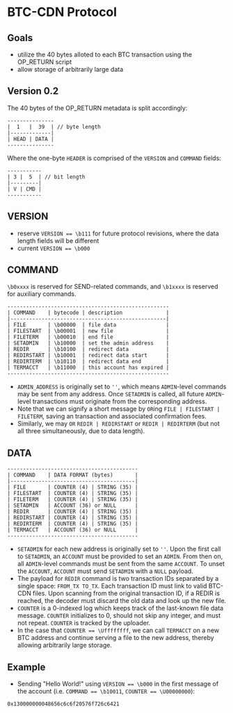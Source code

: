 # BTC-CDN Protocol

Goals
----

* utilize the 40 bytes alloted to each BTC transaction using the OP_RETURN script
* allow storage of arbitrarily large data

Version 0.2
----

The 40 bytes of the OP_RETURN metadata is split accordingly:

```
---------------
|  1   |  39  | // byte length
|-------------|
| HEAD | DATA |
---------------
```

Where the one-byte `HEADER` is comprised of the `VERSION` and `COMMAND` fields:

```
-----------
| 3 |  5  | // bit length
|---------|
| V | CMD |
-----------
```

VERSION
----

* reserve `VERSION == \b111` for future protocol revisions, where the data length fields will be different
* current `VERSION == \b000`

COMMAND
----

`\b0xxxx` is reserved for SEND-related commands, and `\b1xxxx` is reserved for auxiliary commands.

```
----------------------------------------------------
| COMMAND    | bytecode | description              |
|--------------------------------------------------|
| FILE       | \b00000  | file data                |
| FILESTART  | \b00001  | new file                 |
| FILETERM   | \b00010  | end file                 |
| SETADMIN   | \b10000  | set the admin address    |
| REDIR      | \b10100  | redirect data            |
| REDIRSTART | \b10001  | redirect data start      |
| REDIRTERM  | \b10110  | redirect data end        |
| TERMACCT   | \b11000  | this account has expired |
----------------------------------------------------
```

* `ADMIN_ADDRESS` is originally set to `''`, which means `ADMIN`-level commands may be sent from any address. Once `SETADMIN` is called, all future `ADMIN`-level transactions must originate from the corresponding address.
* Note that we can signify a short message by `OR`ing `FILE | FILESTART | FILETERM`, saving an transaction and associated confirmation fees.
* Similarly, we may `OR` `REDIR | REDIRSTART` or `REDIR | REDIRTERM` (but not all three simultaneously, due to data length).

DATA
----

```
------------------------------------------
| COMMAND    | DATA FORMAT (bytes)       |
|----------------------------------------|
| FILE       | COUNTER (4) | STRING (35) |
| FILESTART  | COUNTER (4) | STRING (35) |
| FILETERM   | COUNTER (4) | STRING (35) |
| SETADMIN   | ACCOUNT (36) or NULL      |
| REDIR      | COUNTER (4) | STRING (35) |
| REDIRSTART | COUNTER (4) | STRING (35) |
| REDIRTERM  | COUNTER (4) | STRING (35) |
| TERMACCT   | ACCOUNT (36) or NULL      |
------------------------------------------
```

* `SETADMIN` for each new address is originally set to `''`. Upon the first call to `SETADMIN`, an `ACCOUNT` must be provided to set an `ADMIN`. From then on, all `ADMIN`-level commands must be sent from the same `ACCOUNT`. To unset the `ACCOUNT`, `ACCOUNT` must send `SETADMIN` with a `NULL` payload.
* The payload for `REDIR` command is two transaction IDs separated by a single space: `FROM_TX TO_TX`. Each transaction ID must link to valid BTC-CDN files. Upon scanning from the original transaction ID, if a REDIR is reached, the decoder must discard the old data and look up the new file.
* `COUNTER` is a 0-indexed log which keeps track of the last-known file data message. `COUNTER` initializes to 0, should not skip any integer, and must not repeat. `COUNTER` is tracked by the uploader.
* In the case that `COUNTER == \Uffffffff`, we can call `TERMACCT` on a new BTC address and continue serving a file to the new address, thereby allowing arbitrarily large storage.

Example
----

* Sending "Hello World!" using `VERSION == \b000` in the first message of the account (i.e. `COMMAND == \b10011`, `COUNTER == \U00000000`):

```
0x130000000048656c6c6f20576f726c6421
```
